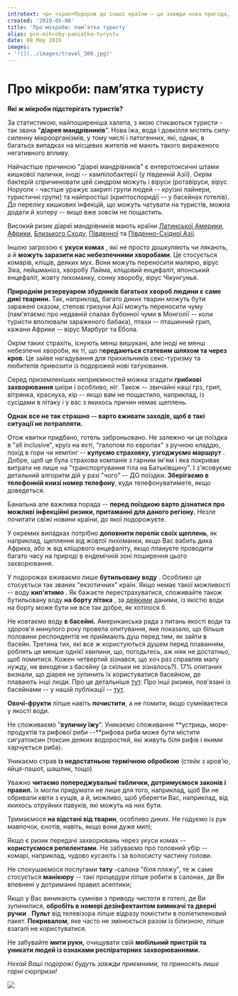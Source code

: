 ```yaml
---
introtext: <p> <span>Подорож до іншої країни – це завжди нова пригода, занурення в інший соціум та інший … біоценоз. Домовлятися доведеться не лише з прикордонниками, а й з місцевою мікробіотою. Потрібно також і розуміти, що стрімкий розвиток транспортного сполучення сприяє швидкому обміну мікробних збудників різних захворювань між найвіддаленішими частинами світу. </span></p>
created: '2019-05-08'
title: 'Про мікроби: пам’ятка туристу'
alias: pro-mikroby-pamiatka-turystu
date: 08 May 2019
images:
- '![](../images/travel_300.jpg)'
---
```


# Про мікроби: пам’ятка туристу

**Які ж мікроби підстерігать туристів?**

За статистикою, найпоширеніша халепа, з якою стикаються туристи - так звана "**діарея мандрівників**". Нова їжа, вода і довкілля містять силу-силенну мікроорганізмів, у тому числі і патогенних, які, однак, в багатьох випадках на місцевих жителів не мають такого вираженого негативного впливу.

Найчастіше причиною "діареї мандрівників" є ентеротоксичні штами кишкової палички, іноді -- кампілобактерії (у південній Азії). Окрім бактерій спричинювати цей синдром можуть і віруси (ротавіруси, вірус Норуолк - частіше уражує закриті групи людей -- круізні лайнери, туристичні групи) та найпростіші (криптоспоридії -- у басейнах готелів). До переліку кишкових інфекцій, що можуть чатувати на туристів, можна додати й холеру -- якщо вже зовсім не пощастить.

Високий ризик діареї мандрівників мають країни [Латинської Америки](https://uk.wikipedia.org/wiki/%D0%9B%D0%B0%D1%82%D0%B8%D0%BD%D1%81%D1%8C%D0%BA%D0%B0_%D0%90%D0%BC%D0%B5%D1%80%D0%B8%D0%BA%D0%B0), [Африки](https://uk.wikipedia.org/wiki/%D0%90%D1%84%D1%80%D0%B8%D0%BA%D0%B0), [Близького Сходу](https://uk.wikipedia.org/wiki/%D0%91%D0%BB%D0%B8%D0%B7%D1%8C%D0%BA%D0%B8%D0%B9_%D0%A1%D1%85%D1%96%D0%B4), [Південної](https://uk.wikipedia.org/wiki/%D0%9F%D1%96%D0%B2%D0%B4%D0%B5%D0%BD%D0%BD%D0%B0_%D0%90%D0%B7%D1%96%D1%8F) та [Південно-Східної Азії](https://uk.wikipedia.org/wiki/%D0%9F%D1%96%D0%B2%D0%B4%D0%B5%D0%BD%D0%BD%D0%BE-%D0%A1%D1%85%D1%96%D0%B4%D0%BD%D0%B0_%D0%90%D0%B7%D1%96%D1%8F).

Іншою загрозою є **укуси комах** , які не просто дошкуляють чи лякають, а й **можуть заразити нас небезпечними хворобами**. Це стосується комарів, кліщів, деяких мух. Вони можуть переносити малярю, вірус Зіка, лейшманіоз, хворобу Лайма, кліщовий енцефаліт, японський енцефаліт, жовту лихоманку, сонну хворобу, вірус Чікунгунья.

**Природнім резервуаром збудників багатьох хвороб людини є саме дикі тварини.** Так, наприклад, багато диких тварин можуть бути заражені сказом, степові гризуни Азії можуть переносити чуму (пам'ятаємо про недавній спалах бубонної чуми в Монголії -- коли туристи вполювали зараженого бабака), птахи -- пташинний грип, кажани Африки -- вірус Марбург та Ебола.

Окрім таких страхіть, існують менш вишукані, але іноді не менш небезпечні хвороби, як ті, що п**ередаються статевим шляхом та через кров**. Це зайве нагадування для прихильників секс-туризму та любителів привозити із подорожей нові татуювання.

Серед приземленіших неприємностей можна згадати **грибкові захворювання** шкіри і особливо, ніг. Також -- звичайні наші грз, грип, вітрянка, краснуха, кір -- якщо вам не пощастило, наприклад, із сусідами в літаку і у вас з якихось причин немає щеплень.

**Однак все не так страшно -- варто вживати заходів, щоб в такі ситуації не потрапляти.**

Отож квитки придбано, готель заброньовано. Не залежно чи це поїздка в "all inclusive", круіз на яхті, "галопом по європах" з ручною кладдю, похід в гори чи кемпінг -- **купуємо страховку, узгоджуємо маршрут** . Добре, щоб це була страхова компанія з гарним ім'ям і яка покриває витрати не лише на "транспортування тіла на Батьківщину". І з'ясовуємо детальний алгоритм дій у разі "чого" -- ДО поїздки. **Зберігаємо в телефонній книзі номер телефону**, куди телефонуватимете, якщо доведеться.

Банальна але важлива порада -- **перед поїздкою варто дізнатися про можливі інфекційні ризики, притаманні для даного регіону.** Незле почитати свіжі новини країни, до якої подорожуєте.

У окремих випадках потрібно **доповнити перелік своїх щеплень**, як наприклад, щеплення від жовтої лихоманки, якщо Вас вабить дика Африка, або ж від кліщового енцефаліту, якщо плануєте проводити багато часу на природі в ендемічній зоні поширення цього захворювання.

У подорожах вживаємо лише **бутильовану воду** . Особливо це стосується так званих "екзотичних" країн. Якщо немає такої можливості -- воду **кип'ятимо** . Як бажаєте перестрахуватися, споживайте також бутильовану воду **на борту літака** , за [деякими](https://www.ncbi.nlm.nih.gov/pmc/articles/PMC4661625/) даними, із якістю води на борту може бути не все так добре, як хотілося б.

Не ковтаємо воду **в басейні.** Американська рада з питань якості води та здоров'я минулого року провела опитування, яке показало, що більше половини респондентів не приймають душ перед тим, як зайти в басейн. Третина тих, які все ж користуються душем перед плаванням, роблять це менше однієї хвилини, що, погодьтесь, аж ніяк не достатньо, щоб помитися. Кожен четвертий зізнався, що хоч раз справляв малу нужду, не виходячи з басейну (а скільки не зізналось?). 17% опитаних визнали, що діарея не зупинить їх користуватися басейном, де плавають інші люди. Про це детальніше [тут](https://waterandhealth.org/healthy-pools/would-you-know-if-your-local-pool-failed-its-health-inspection-unlikely-survey-reveals/). Про інші ризики, пов'язані із басейнами -- у нашій публікації -- [тут](baseyn-i-mikrobi.html).

**Овочі-фрукти** ліпше навіть **почистити**, а не помити, якщо сумніваєтеся у якості води.

Не споживаємо "**вуличну їжу**". Уникаємо споживання **устриць, море-продуктів та рифової риби --**рифова риба може бути містити сигуатоксин (токсин деяких водоростей, які живуть біля рифів і якими харчується риба).

Уникаємо страв **із недостатньою термічною обробкою** (стейк з кров'ю, яйця-пашот, шашлик, тощо)

Уважно **читаємо попереджувальні таблички, дотримуємося законів і правил.** їх могли придумати не лише для того, наприклад, щоб Ви не обривали квіти з кущів, а й, можливо, щоб уберегти Вас, наприклад, від якихось отруйних павуків, які можуть на них бути.

Тримаємося **на відстані від тварин**, особливо диких. Не годуємо із рук мавпочок, єнотів, навіть, якщо вони дуже милі;

Якщо є ризик передачі захворювань через укуси комах -- **користуємося репелентами**. Не забуваємо про головний убір -- комарі, наприклад, чудово кусають і за волосисту частину голови.

Не спокушаємося послугами **тату** -салона "біля пляжу", те ж саме стосується **манікюру** -- такі процедури ліпше робити в салонах, де Ви впевнені у дотриманні правил асептики;

Якщо у Вас виникають сумніви з приводу чистоти в готелі, де Ви зупинилися, **обробіть в номері дезінфектантом вимикачі та дверні ручки** . **Пульт** від телевізора ліпше відразу помістити в поліетиленовий пакет. **Покривалом**, яке часто не змінюється разом із білизною, ліпше взагалі не користуватися.

Не забувайте **мити руки,** очищувати свій **мобільний пристрій та уникати людей із ознаками респіраторних захворюваннями.**

*Нехай Ваші подорожі будуть завжди приємними, та приносять лише гарні сюрпризи!*

![](../images/travel_300.jpg)


